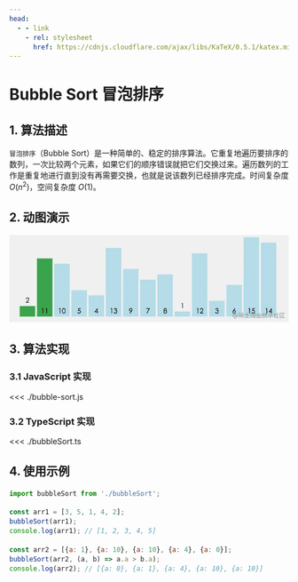 ```yaml
---
head:
  - - link
    - rel: stylesheet
      href: https://cdnjs.cloudflare.com/ajax/libs/KaTeX/0.5.1/katex.min.css
---
```

# Bubble Sort 冒泡排序

## 1. 算法描述

`冒泡排序`（Bubble Sort）是一种简单的、稳定的排序算法。它重复地遍历要排序的数列，一次比较两个元素，如果它们的顺序错误就把它们交换过来。遍历数列的工作是重复地进行直到没有再需要交换，也就是说该数列已经排序完成。时间复杂度 $O(n^2)$，空间复杂度 $O(1)$。

## 2. 动图演示

![bubble.gif](./bubblesort.webp)

## 3. 算法实现

### 3.1 JavaScript 实现

<<< ./bubble-sort.js

### 3.2 TypeScript 实现

<<< ./bubbleSort.ts

## 4. 使用示例

``` js
import bubbleSort from './bubbleSort';

const arr1 = [3, 5, 1, 4, 2];
bubbleSort(arr1);
console.log(arr1); // [1, 2, 3, 4, 5]

const arr2 = [{a: 1}, {a: 10}, {a: 10}, {a: 4}, {a: 0}];
bubbleSort(arr2, (a, b) => a.a > b.a);
console.log(arr2); // [{a: 0}, {a: 1}, {a: 4}, {a: 10}, {a: 10}]
```
